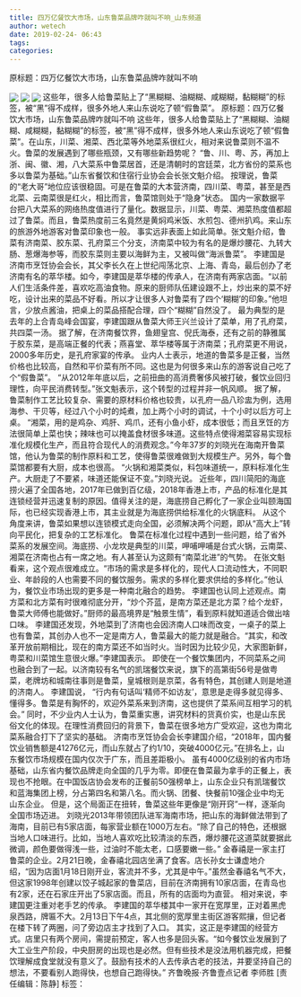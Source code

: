 ```yaml
---
title: 四万亿餐饮大市场，山东鲁菜品牌咋就叫不响_山东频道
author: wetech
date: 2019-02-24- 06:43
tags: 
categories: 
---
```

原标题：四万亿餐饮大市场，山东鲁菜品牌咋就叫不响
<!-- more -->
                
<img align="center" border="0" src="http://p1.ifengimg.com/fck/2019_09/f2e99afdc4cdc1d_w650_h488.jpg" />
                
<img align="center" border="0" src="http://p1.ifengimg.com/fck/2019_09/9fff350401f2934_w650_h488.jpg" />
            
<img align="center" border="0" src="http://p2.ifengimg.com/a/2016/0810/204c433878d5cf9size1_w16_h16.png" />
这些年，很多人给鲁菜贴上了“黑糊糊、油糊糊、咸糊糊，黏糊糊”的标签，被“黑”得不成样，很多外地人来山东说吃了顿“假鲁菜”。
原标题：四万亿餐饮大市场，山东鲁菜品牌咋就叫不响
这些年，很多人给鲁菜贴上了“黑糊糊、油糊糊、咸糊糊，黏糊糊”的标签，被“黑”得不成样，很多外地人来山东说吃了顿“假鲁菜”。在山东，川菜、湘菜、西北菜等外地菜系很红火，相对来说鲁菜则不温不火。鲁菜的发展遇到了哪些瓶颈，又有哪些新趋势呢？
“鲁、川、粤、苏，再加上浙、闽、徽、湘，八大菜系中鲁菜居首，还是清朝时的宫廷菜，北方省份的菜系也多以鲁菜为基础。”山东省餐饮和住宿行业协会会长张文魁介绍。
按理说，鲁菜的“老大哥”地位应该很稳固。可是在鲁菜的大本营济南，四川菜、粤菜，甚至是西北菜、云南菜很是红火，相比而言，鲁菜馆则处于“隐身”状态。
国内一家数据平台把八大菜系的网络热度值进行了量化。数据显示，川菜、粤菜、湘菜热度值都超过了鲁菜。而且，鲁菜热度前三名竟然是黄焖鸡米饭、水煎包、德州扒鸡。来山东的旅游外地游客对鲁菜印象也一般。
事实远非表面上如此简单。张文魁介绍，鲁菜有济南菜、胶东菜、孔府菜三个分支，济南菜中较为有名的是爆炒腰花、九转大肠、葱爆海参等，而胶东菜则主要以海鲜为主，又被叫做“海派鲁菜”。
李建国是济南市烹饪协会会长，其父李长久在上世纪闯荡北京、上海、青岛，最后创办了老济南有名的萃华楼。如今，李建国是萃华楼的传承人，在济南有两家店面。“以前人们生活条件差，喜欢吃高油食物。原来的厨师队伍建设跟不上，炒出来的菜不好吃，设计出来的菜品不好看。所以才让很多人对鲁菜有了四个‘糊糊’的印象。”他坦言，少放点酱油，把桌上的菜品搭配合理，四个“糊糊”自然没了。
最为典型的是去年的上合青岛峰会国宴，李建国跟从鲁菜大师王兴兰设计了菜单，用了孔府菜，共四菜一汤。
据了解，在济南餐饮界，鱼翅皇宫、倪氏海泰，还有之前的静雅属于胶东菜，是高端正餐的代表；燕喜堂、萃华楼等属于济南菜；孔府菜更不用说，2000多年历史，是孔府家宴的传承。
业内人士表示，地道的鲁菜多是正餐，当然价格也比较高，自然和平价菜有所不同。这也是为何很多来山东的游客说自己吃了个“假鲁菜”。
“从2012年年底以后，之前扭曲的高消费奢侈风被打破，餐饮业回归理性，向平民消费转型。”张文魁表示，这个转型的过程并非一帆风顺。
据了解，鲁菜制作工艺比较复杂、需要的原材料价格也较贵，以孔府一品八珍盅为例，选用海参、干贝等，经过八个小时的炖煮，加上两个小时的调试，十个小时以后方可上桌。
“湘菜，用的是鸡杂、鸡肝、鸡爪，还有小鱼小虾，成本很低；而且烹饪的方法很简单上菜也快；辣味也可以掩盖食材很多味道。这些特点使得湘菜容易实现标准化规模化生产，而且符合现代人的消费观念。”今年37岁的刘晓光在海南开鲁菜馆，他认为鲁菜的制作原料和工艺，使得鲁菜很难做到大规模生产。另外，每个鲁菜馆都要有大厨，成本也很高。
“火锅和湘菜类似，料包味道统一，原料标准化生产。大厨走了不要紧，味道还能保证不变。”刘晓光说。
近些年，四川简阳的海底捞火遍了全国各地，2017年已做到百亿级，2018年香港上市，产品的标准化是其连锁经营并迅速复制的原因。值得关注的是，海底捞自己孵化了一家企业叫颐海国际，也已经实现香港上市，其主业就是为海底捞供给标准化的火锅底料。
从这个角度来讲，鲁菜如果想以连锁模式走向全国，必须解决两个问题，即从“高大上”转向平民化，把复杂的工艺标准化。
鲁菜在标准化过程中遇到一些问题，给了省外菜系的发展空间。海底捞、小龙坎是典型的川菜，呷哺呷哺是台式火锅，云南菜、湘菜在济南也占有一席之地。有人甚至认为这颇有“南菜北进”的气势。
在张文魁看来，这个观点很难成立。“市场的需求是多样化的，现代人口流动性大，不同职业、年龄段的人也需要不同的餐饮服务。需求的多样化要求供给的多样化。”他认为，餐饮业市场出现的更多是一种南北融合的趋势。
李建国也认同上述观点。南方菜和北方菜有时很难彻底分开，“炒个芥蓝，是南方菜还是北方菜？给个龙虾，鲁菜大师傅也能做好。”厨师的最高境界是“触景生情”，看到原料就知道适合做出啥口味。
李建国还发现，外地菜到了济南也会因济南人口味而改变，一桌子的菜上也有鲁菜，其创办人也不一定是南方人，鲁菜最大的能力就是融合。“其实，和改革开放前期相比，现在的南方菜还不如当时火。当时因为比较少见，大家图新鲜，粤菜和川菜馆生意很火爆。”李建国表示。
即使在一个餐饮集团内，不同菜系之间也融合到了一起。以济南较有名气的凯瑞餐饮来说，旗下的高第街56号是做粤菜，老牌坊和城南往事则是鲁菜，皇城根则是京菜，各有特色，其创建人则是地道的济南人。
李建国说， “行内有句话叫‘精师不如访友’，意思是走得多就见得多、懂得多。鲁菜是有胸怀的，欢迎外菜系来到济南，这也提供了菜系间互相学习的机会。”
同时，不少业内人士认为，鲁菜重实惠，讲究材料的货真价实，也是山东民俗文化的体现。在理性消费回归的背景下，鲁菜在很多地方广受欢迎，这也为南北菜系融合打下了坚实的基础。
济南市烹饪协会会长李建国介绍，“2018年，国内餐饮业销售额是41276亿元，而山东就占了约1/10，突破4000亿元。”在排名上，山东餐饮市场规模在国内仅次于广东，而且差距极小。
虽有4000亿级别的省内市场基础，山东省内餐饮品牌走向全国的几乎为零。即便在鲁菜最为拿手的正餐上，表现也不抢眼。在中国饭店协会发布的正餐前50强榜单上，山东企业只有凯瑞餐饮和蓝海集团上榜，分占第四名和第八名。而火锅、团餐、快餐前10强企业中均无山东企业。
但是，这个局面正在扭转，鲁菜这些年更像是“刚开窍”一样，逐渐向全国市场迈进。
刘晓光2013年带领团队进军海南市场，把山东的海鲜做法带到了海南，目前已有5家店面，每家营业额在1000万左右。“除了自己的特色，还根据当地人口味进行。比如，当地人喜欢吃比较清淡的东西，爆炒腰花这道菜就要据此微调，颜色要做得浅一些，过油时不能太老，口感要嫩一些。”
金春禧是一家主打鲁菜的企业。2月21日晚，金春禧北园店坐满了食客。店长孙女士谦虚地介绍，“因为店面1月18日刚开业，客流并不多，尤其是中午。”虽然金春禧名气不大，但这家1998年创建以饺子城起家的鲁菜店，目前在济南拥有10家店面，在青岛也有2家，还在石家庄开出了5家店面。而且，所有的店面均为直营。
相对来说，李建国更注重对老手艺的传承。
李建国的萃华楼其中一家开在宽厚里，正对着黑虎泉西路，牌匾不大。2月13日下午4点，其北侧的宽厚里主街区游客熙攘，但记者在楼下转了两圈，问了旁边店主才找到了入口。
其实，这正是李建国的经营方式。店里只有两个房间，需提前预定，客人也多是回头客。“如今餐饮业发展到了大工业生产阶段，中央厨房的出现也是必然。但有些技术是没法用机器完成，把餐饮理解成食堂就没有意义了。鼓励有技术的人去传承古老的技法，并要坚持自己的想法，不要看别人跑得快，也想自己跑得快。”
齐鲁晚报·齐鲁壹点记者 李师胜
[责任编辑：陈静]
标签：
 
             
